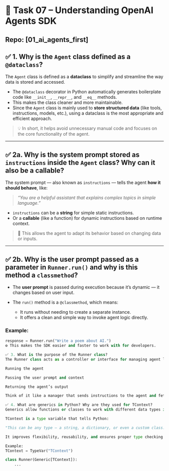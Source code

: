 # 🧠 Task 07 – Understanding OpenAI Agents SDK

**Repo:** [01_ai_agents_first]
---

## ✅ 1. Why is the `Agent` class defined as a `@dataclass`?

The `Agent` class is defined as a **dataclass** to simplify and streamline the way data is stored and accessed.

- The `@dataclass` decorator in Python automatically generates boilerplate code like `__init__`, `__repr__`, and `__eq__` methods.
- This makes the class cleaner and more maintainable.
- Since the `Agent` class is mainly used to **store structured data** (like tools, instructions, models, etc.), using a dataclass is the most appropriate and efficient approach.

> 💡 In short, it helps avoid unnecessary manual code and focuses on the core functionality of the agent.

---

## ✅ 2a. Why is the system prompt stored as `instructions` inside the `Agent` class? Why can it also be a callable?

The system prompt — also known as `instructions` — tells the agent **how it should behave**, like:

> *“You are a helpful assistant that explains complex topics in simple language.”*

- `instructions` can be a **string** for simple static instructions.
- Or a **callable** (like a function) for dynamic instructions based on runtime context.

> 🔁 This allows the agent to adapt its behavior based on changing data or inputs.

---

## ✅ 2b. Why is the user prompt passed as a parameter in `Runner.run()` and why is this method a `classmethod`?

- The **user prompt** is passed during execution because it’s dynamic — it changes based on user input.
- The `run()` method is a `@classmethod`, which means:

  - It runs without needing to create a separate instance.
  - It offers a clean and simple way to invoke agent logic directly.

### Example:
```python
response = Runner.run("Write a poem about AI.")
⚙️ This makes the SDK easier and faster to work with for developers.

✅ 3. What is the purpose of the Runner class?
The Runner class acts as a controller or interface for managing agent logic. It handles:

Running the agent

Passing the user prompt and context

Returning the agent’s output

Think of it like a manager that sends instructions to the agent and fetches the response, hiding all the complexity underneath.

✅ 4. What are generics in Python? Why are they used for TContext?
Generics allow functions or classes to work with different data types in a type-safe way.

TContext is a type variable that tells Python:

"This can be any type — a string, a dictionary, or even a custom class."

It improves flexibility, reusability, and ensures proper type checking in code editors.

Example:
TContext = TypeVar("TContext")

class Runner(Generic[TContext]):
    ...
